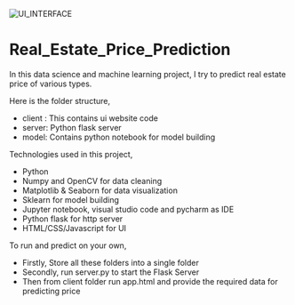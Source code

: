 ![UI_INTERFACE](https://user-images.githubusercontent.com/83386252/233835544-5c7cb8e4-3781-4366-8df9-a015c28b4cf2.png)
# Real_Estate_Price_Prediction

In this data science and machine learning project, I try to predict real estate price of various types.

Here is the folder structure,
- client : This contains ui website code
- server: Python flask server
- model: Contains python notebook for model building

Technologies used in this project,
- Python
- Numpy and OpenCV for data cleaning
- Matplotlib & Seaborn for data visualization
- Sklearn for model building
- Jupyter notebook, visual studio code and pycharm as IDE
- Python flask for http server
- HTML/CSS/Javascript for UI

To run and predict on your own,
- Firstly, Store all these folders into a single folder
- Secondly, run server.py to start the Flask Server
- Then from client folder run app.html and provide the required data for predicting price 
